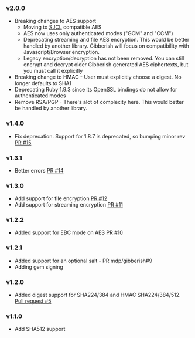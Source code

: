 ### v2.0.0
* Breaking changes to AES support
  - Moving to [SJCL](http://bitwiseshiftleft.github.io/sjcl/) compatible AES
  - AES now uses only authenticated modes ("GCM" and "CCM")
  - Deprecating streaming and file AES encryption. This would be better handled
    by another library. Gibberish will focus on compatibility with Javascript/Browser encryption.
  - Legacy encryption/decryption has not been removed. You can still encrypt and decrypt
    older Gibberish generated AES ciphertexts, but you must call it explicitly
* Breaking change to HMAC - User must explicitly choose a digest. No longer defaults to SHA1
* Deprecating Ruby 1.9.3 since its OpenSSL bindings do not allow for authenticated modes
* Remove RSA/PGP - There's alot of complexity here. This would better be handled by
  another library.

### v1.4.0
* Fix deprecation. Support for 1.8.7 is deprecated, so bumping minor rev [PR #15](https://github.com/mdp/gibberish/pull/15)

### v1.3.1
* Better errors [PR #14](https://github.com/mdp/gibberish/pull/14)

### v1.3.0
* Add support for file encryption [PR #12](https://github.com/mdp/gibberish/pull/12)
* Add support for streaming encryption [PR #11](https://github.com/mdp/gibberish/pull/11)

### v1.2.2
* Added support for EBC mode on AES [PR #10](https://github.com/mdp/gibberish/pull/10)

### v1.2.1
* Added support for an optional salt - PR mdp/gibberish#9
* Adding gem signing

### v1.2.0
* Added digest support for SHA224/384 and HMAC SHA224/384/512. [Pull request #5](https://github.com/mdp/gibberish/pull/5)

### v1.1.0

* Add SHA512 support
